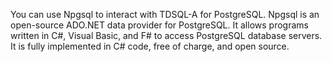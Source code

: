 
You can use Npgsql to interact with TDSQL-A for PostgreSQL.
Npgsql is an open-source ADO.NET data provider for PostgreSQL. It allows programs written in C#, Visual Basic, and F# to access PostgreSQL database servers. It is fully implemented in C# code, free of charge, and open source.
